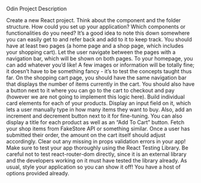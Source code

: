 Odin Project Description

Create a new React project.
Think about the component and the folder structure. How could you set up your application? Which components or functionalities do you need? It’s a good idea to note this down somewhere you can easily get to and refer back and add to it to keep track.
You should have at least two pages (a home page and a shop page, which includes your shopping cart). Let the user navigate between the pages with a navigation bar, which will be shown on both pages.
To your homepage, you can add whatever you’d like! A few images or information will be totally fine; it doesn’t have to be something fancy - it’s to test the concepts taught thus far.
On the shopping cart page, you should have the same navigation bar that displays the number of items currently in the cart. You should also have a button next to it where you can go to the cart to checkout and pay (however we are not going to implement this logic here).
Build individual card elements for each of your products. Display an input field on it, which lets a user manually type in how many items they want to buy. Also, add an increment and decrement button next to it for fine-tuning. You can also display a title for each product as well as an “Add To Cart” button.
Fetch your shop items from FakeStore API or something similar.
Once a user has submitted their order, the amount on the cart itself should adjust accordingly.
Clear out any missing in props validation errors in your app!
Make sure to test your app thoroughly using the React Testing Library. Be careful not to test react-router-dom directly, since it is an external library and the developers working on it must have tested the library already.
As usual, style your application so you can show it off! You have a host of options provided already.
